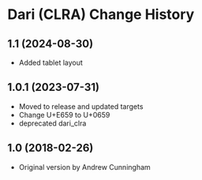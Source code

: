 Dari (CLRA) Change History
====================

1.1 (2024-08-30)
----------------
* Added tablet layout

1.0.1 (2023-07-31)
----------------
* Moved to release and updated targets
* Change U+E659 to U+0659
* deprecated dari_clra

1.0 (2018-02-26)
----------------
* Original version by Andrew Cunningham
